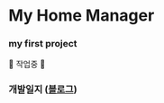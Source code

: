# My Home Manager
### my first project

🚧 작업중 🚧

### 개발일지 ([블로그](https://yakjeon.tistory.com/category/MyToy/Project_01))